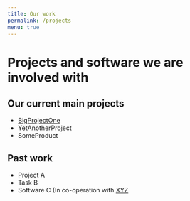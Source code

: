 ```yaml
---
title: Our work
permalink: /projects
menu: true
---
```


# Projects and software we are involved with

## Our current main projects

 - [BigProjectOne](http://url.tld)
 - YetAnotherProject
 - SomeProduct

## Past work

 - Project A
 - Task B
 - Software C (In co-operation with [XYZ](https://xyz.tld)
